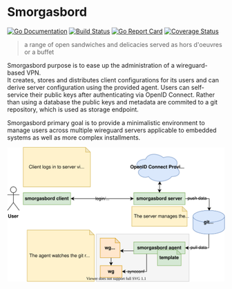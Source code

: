 # Smorgasbord

[![Go Documentation](https://img.shields.io/badge/go-doc-blue.svg?style=flat)](https://pkg.go.dev/github.com/kubism/smorgasbord/pkg)
[![Build Status](https://travis-ci.org/kubism/smorgasbord.svg?branch=master)](https://travis-ci.org/kubism/smorgasbord)
[![Go Report Card](https://goreportcard.com/badge/github.com/kubism/smorgasbord)](https://goreportcard.com/report/github.com/kubism/smorgasbord)
[![Coverage Status](https://coveralls.io/repos/github/kubism/smorgasbord/badge.svg?branch=master)](https://coveralls.io/github/kubism/smorgasbord?branch=master)

> a range of open sandwiches and delicacies served as hors d'oeuvres or a buffet

Smorgasbord purpose is to ease up the administration of a wireguard-based VPN.  
It creates, stores and distributes client configurations for its users and can
derive server configuration using the provided agent.
Users can self-service their public keys after authenticating via OpenID Connect.
Rather than using a database the public keys and metadata are commited to a
git repository, which is used as storage endpoint.

Smorgasbord primary goal is to provide a minimalistic environment to manage
users across multiple wireguard servers applicable to embedded systems as well
as more complex installments.

![Concept of Smorgasbord](./docs/concept.svg)


